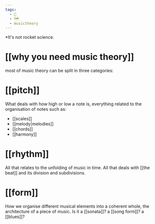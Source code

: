 ```yaml
---
tags:
  - 🌲
  - 🗺
  - musictheory
---
```

*It's not rocket science. 

# [[why you need music theory]]


most of music theory can be split in three categories:
# [[pitch]]
What deals with how high or low a note is, everything related to the organisation of notes such as:
- [[scales]]
- [[melody|melodies]]
- [[chords]]
- [[harmony]]

# [[rhythm]]
All that relates to the unfolding of music in time. All that deals with [[the beat]] and its division and subdivisions.

# [[form]]
How we organise different musical elements into a coherent whole, the architecture of a piece of music. Is it a [[sonata]]? a [[song form]]? a [[blues]]?